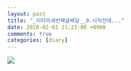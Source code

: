 ```yaml
---
layout: post
title: "_리타의세번째글배달__0.시작전에..."
date: 2020-02-01 21:23:00 +0900
comments: true 
categories: [diary] 
---
```

![](https://blogfiles.pstatic.net/MjAyMDAyMDFfMTAw/MDAxNTgwNTU5ODEyNDUw.c1Jq3hTWTIFbNT_l-P0EJX637rB0--qc7Oewqv8a2LUg.5TMEGm07uR327tN8B3Q3yO7ZdloXk-sEKe7dW0bBPYkg.JPEG.hotleve/NaverBlog_20200201_212331_00.jpg?type=w1) 
